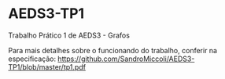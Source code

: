 AEDS3-TP1
=========

Trabalho Prático 1 de AEDS3 - Grafos 

Para mais detalhes sobre o funcionando do trabalho, conferir na especificação:
https://github.com/SandroMiccoli/AEDS3-TP1/blob/master/tp1.pdf

